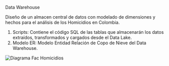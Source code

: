 Data Warehouse

Diseño de un almacen central de datos con modelado de dimensiones y hechos para el análisis de los Homicidios en Colombia.

1. Scripts: Contiene el código SQL de las tablas que almacenarán los datos extraídos, transformados y cargados desde el Data Lake.
2. Modelo ER: Modelo Entidad Relación de Copo de Nieve del Data Warehouse.

![Diagrama Fac Homicidios](https://github.com/user-attachments/assets/c771a331-ceb4-4ee6-a757-848577046eb2)
